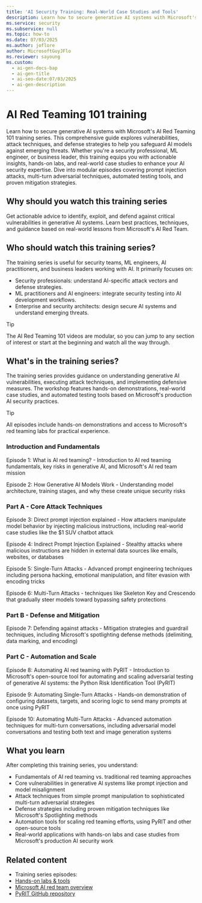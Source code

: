 ```yaml
---
title: 'AI Security Training: Real-World Case Studies and Tools'
description: Learn how to secure generative AI systems with Microsoft's AI Red Teaming 101 training series. Explore vulnerabilities, attack techniques, and defense strategies.
ms.service: security
ms.subservice: null
ms.topic: how-to
ms.date: 07/03/2025
ms.author: joflore
author: MicrosoftGuyJFlo
ms.reviewer: sayoung
ms.custom:
  - ai-gen-docs-bap
  - ai-gen-title
  - ai-seo-date:07/03/2025
  - ai-gen-description
---
```

# AI Red Teaming 101 training

Learn how to secure generative AI systems with Microsoft's AI Red Teaming 101 training series. This comprehensive guide explores vulnerabilities, attack techniques, and defense strategies to help you safeguard AI models against emerging threats. Whether you're a security professional, ML engineer, or business leader, this training equips you with actionable insights, hands-on labs, and real-world case studies to enhance your AI security expertise. Dive into modular episodes covering prompt injection attacks, multi-turn adversarial techniques, automated testing tools, and proven mitigation strategies.

## Why should you watch this training series

Get actionable advice to identify, exploit, and defend against critical vulnerabilities in generative AI systems. Learn best practices, techniques, and guidance based on real-world lessons from Microsoft's AI Red Team.

## Who should watch this training series?

The training series is useful for security teams, ML engineers, AI practitioners, and business leaders working with AI. It primarily focuses on:

- Security professionals: understand AI-specific attack vectors and defense strategies.
- ML practitioners and AI engineers: integrate security testing into AI development workflows.
- Enterprise and security architects: design secure AI systems and understand emerging threats.

> [!TIP]
> The AI Red Teaming 101 videos are modular, so you can jump to any section of interest or start at the beginning and watch all the way through. 

## What's in the training series?

The training series provides guidance on understanding generative AI vulnerabilities, executing attack techniques, and implementing defensive measures. The workshop features hands-on demonstrations, real-world case studies, and automated testing tools based on Microsoft's production AI security practices. 

> [!TIP] 
> All episodes include hands-on demonstrations and access to Microsoft's red teaming labs for practical experience. 

### Introduction and Fundamentals 

Episode 1: What is AI red teaming? - Introduction to AI red teaming fundamentals, key risks in generative AI, and Microsoft's AI red team mission 

Episode 2: How Generative AI Models Work - Understanding model architecture, training stages, and why these create unique security risks 

### Part A - Core Attack Techniques 

Episode 3: Direct prompt injection explained - How attackers manipulate model behavior by injecting malicious instructions, including real-world case studies like the $1 SUV chatbot attack 

Episode 4: Indirect Prompt Injection Explained - Stealthy attacks where malicious instructions are hidden in external data sources like emails, websites, or databases 

Episode 5: Single-Turn Attacks - Advanced prompt engineering techniques including persona hacking, emotional manipulation, and filter evasion with encoding tricks 

Episode 6: Multi-Turn Attacks - techniques like Skeleton Key and Crescendo that gradually steer models toward bypassing safety protections 

### Part B - Defense and Mitigation 

Episode 7: Defending against attacks - Mitigation strategies and guardrail techniques, including Microsoft's spotlighting defense methods (delimiting, data marking, and encoding) 

### Part C - Automation and Scale 

Episode 8: Automating AI red teaming with PyRIT - Introduction to Microsoft's open-source tool for automating and scaling adversarial testing of generative AI systems: the Python Risk Identification Tool (PyRIT) 

Episode 9: Automating Single-Turn Attacks - Hands-on demonstration of configuring datasets, targets, and scoring logic to send many prompts at once using PyRIT 

Episode 10: Automating Multi-Turn Attacks - Advanced automation techniques for multi-turn conversations, including adversarial model conversations and testing both text and image generation systems 

## What you learn 

After completing this training series, you understand: 

- Fundamentals of AI red teaming vs. traditional red teaming approaches 
- Core vulnerabilities in generative AI systems like prompt injection and model misalignment 
- Attack techniques from simple prompt manipulation to sophisticated multi-turn adversarial strategies 
- Defense strategies including proven mitigation techniques like Microsoft's Spotlighting methods 
- Automation tools for scaling red teaming efforts, using PyRIT and other open-source tools 
- Real-world applications with hands-on labs and case studies from Microsoft's production AI security work 

## Related content

- Training series episodes: 
- [Hands-on labs & tools](https://aka.ms/AIRTlabs)
- [Microsoft AI red team overview](https://aka.ms/airedteam)
- [PyRIT GitHub repository](https://github.com/Azure/PyRIT)
